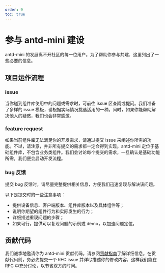 ```yaml
---
order: 9
toc: true
---
```


# 参与 antd-mini 建设

antd-mini 的发展离不开社区的每一位用户。为了帮助你参与共建，这里列出了一些必要的信息。

## 项目运作流程

### issue

当你碰到组件库使用中的问题或需求时，可前往 issue 区查阅或提问。我们准备了多样的 issue 模板，请根据实际情况挑选适用的一种。同时，如果你能帮助解决他人的疑惑，我们也会非常感激。

### feature request

如果当前组件库无法满足你的开发需求，请通过提交 issue 来阐述你所需的功能。不过，请注意，并非所有提交的需求都一定会得到实现。antd-mini 定位于基础组件库，不包含业务类组件。我们会讨论每个提交的需求，一旦确认是基础功能所需，我们便会启动开发流程。

### bug 反馈

提交 bug 反馈时，请尽量完整提供相关信息，方便我们迅速复现与解决该问题。

以下是提交时的一些注意事项：

- 提供设备信息、客户端版本、组件库版本以及具体组件等；
- 说明你期望的组件行为和实际发生的行为；
- 详细描述重现问题的步骤；
- 如果可行，提供可以复现问题的示例或 demo，以加速问题定位。

## 贡献代码

我们诚挚地邀请你为 antd-mini 贡献代码。请参阅[贡献指南](./contribute.md)了解详细信息。在贡献代码前，务必先提交一个 RFC issue 并详尽描述你的修改内容，这样我们能在 RFC 中充分讨论，以节省双方的时间。
